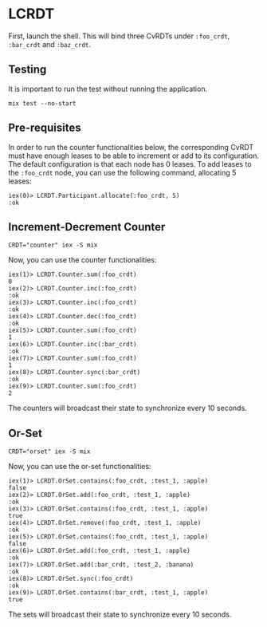 # LCRDT

First, launch the shell. This will bind three CvRDTs under `:foo_crdt`, `:bar_crdt` and `:baz_crdt`.


## Testing

It is important to run the test without running the application.
```
mix test --no-start
```

## Pre-requisites
In order to run the counter functionalities below, the corresponding CvRDT must have enough leases to be able to increment or add to its configuration. The default configuration is that each node has 0 leases. To add leases to the `:foo_crdt` node, you can use the following command,
allocating 5 leases:
```
iex(0)> LCRDT.Participant.allocate(:foo_crdt, 5)
:ok
```

## Increment-Decrement Counter
```
CRDT="counter" iex -S mix
```

Now, you can use the counter functionalities:
```
iex(1)> LCRDT.Counter.sum(:foo_crdt)
0
iex(2)> LCRDT.Counter.inc(:foo_crdt)
:ok
iex(3)> LCRDT.Counter.inc(:foo_crdt)
:ok
iex(4)> LCRDT.Counter.dec(:foo_crdt)
:ok
iex(5)> LCRDT.Counter.sum(:foo_crdt)
1
iex(6)> LCRDT.Counter.inc(:bar_crdt)
:ok
iex(7)> LCRDT.Counter.sum(:foo_crdt)
1
iex(8)> LCRDT.Counter.sync(:bar_crdt)
:ok
iex(9)> LCRDT.Counter.sum(:foo_crdt)
2
```

The counters will broadcast their state to synchronize every 10 seconds.

## Or-Set
```
CRDT="orset" iex -S mix
```

Now, you can use the or-set functionalities:
```
iex(1)> LCRDT.OrSet.contains(:foo_crdt, :test_1, :apple)
false
iex(2)> LCRDT.OrSet.add(:foo_crdt, :test_1, :apple)
:ok
iex(3)> LCRDT.OrSet.contains(:foo_crdt, :test_1, :apple)
true
iex(4)> LCRDT.OrSet.remove(:foo_crdt, :test_1, :apple)  
:ok
iex(5)> LCRDT.OrSet.contains(:foo_crdt, :test_1, :apple)
false
iex(6)> LCRDT.OrSet.add(:foo_crdt, :test_1, :apple)
:ok
iex(7)> LCRDT.OrSet.add(:bar_crdt, :test_2, :banana)
:ok
iex(8)> LCRDT.OrSet.sync(:foo_crdt)
:ok
iex(9)> LCRDT.OrSet.contains(:bar_crdt, :test_1, :apple)
true
```

The sets will broadcast their state to synchronize every 10 seconds.
